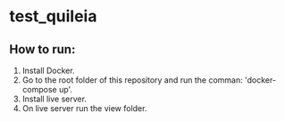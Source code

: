 # test_quileia

## How to run:

1. Install Docker.
2. Go to the root folder of this repository and run the comman: 'docker-compose up'.
3. Install live server.
4. On live server run the view folder.

